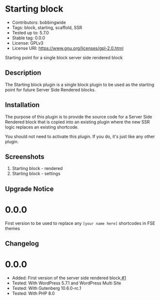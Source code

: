 # Starting block 
* Contributors:      bobbingwide
* Tags:              block, starting, scaffold, SSR
* Tested up to:      5.7.0
* Stable tag:        0.0.0
* License:           GPLv3
* License URI:       https://www.gnu.org/licenses/gpl-2.0.html

Starting point for a single block server side rendered block

## Description 
The Starting block plugin is a single block plugin to be used as the starting point for future Server Side Rendered blocks.

## Installation 
The purpose of this plugin is to provide the source code for a Server Side Rendered block
that is copied into an existing plugin where the new SSR logic replaces an existing shortcode.

You should not need to activate this plugin. If you do, it's just like any other plugin.

## Screenshots 
1. Starting block - rendered
2. Starting block - settings

## Upgrade Notice 
# 0.0.0 
First version to be used to replace any `[your name here]` shortcodes in FSE themes

## Changelog 
# 0.0.0 
* Added: First version of the server side rendered block,[#1](https://github.com/bobbingwide/sb-starting-block/issues/1)
* Tested: With WordPress 5.7.1 and WordPress Multi Site
* Tested: With Gutenberg 10.6.0-rc.1
* Tested: With PHP 8.0
